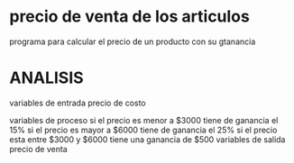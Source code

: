 # precio de venta de los articulos
programa para calcular el precio de un producto con su gtanancia

# ANALISIS
variables de entrada precio de costo

 variables de proceso si el precio es menor a $3000 tiene de ganancia el 15% si
 el precio es mayor a $6000 tiene de ganancia el 25% 
 si el precio esta entre $3000 y $6000 tiene una ganancia de $500 variables de salida precio de venta



